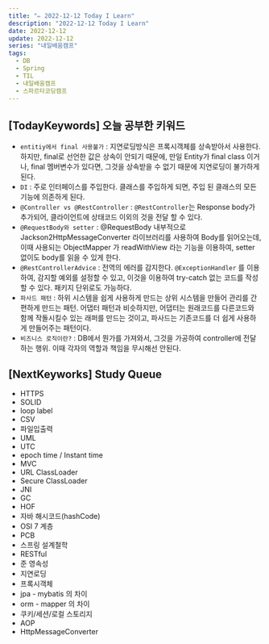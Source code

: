 ```yaml
---
title: "✏️ 2022-12-12 Today I Learn"
description: "2022-12-12 Today I Learn"
date: 2022-12-12
update: 2022-12-12
series: "내일배움캠프"
tags:
  - DB
  - Spring
  - TIL
  - 내일배움캠프
  - 스파르타코딩캠프
---
```


## [TodayKeywords] 오늘 공부한 키워드

- `entitiy에서 final 사용불가` : 지연로딩방식은 프록시객체를 상속받아서 사용한다. 하지만, final로 선언한 값은 상속이 안되기 때문에, 만일 Entity가 final class 이거나, final 멤버변수가 있다면, 그것을 상속받을 수 없기 때문에 지연로딩이 불가하게 된다.
- `DI` : 주로 인터페이스를 주입한다. 클래스를 주입하게 되면, 주입 된 클래스의 모든기능에 의존하게 된다.
- `@Controller vs @RestController` : `@RestController`는 Response body가 추가되어, 클라이언트에 상태코드 이외의 것을 전달 할 수 있다.
- `@RequestBody와 setter` : @RequestBody 내부적으로 Jackson2HttpMessageConverter 라이브러리를 사용하여 Body를 읽어오는데, 이때 사용되는 ObjectMapper 가 readWithView 라는 기능을 이용하여, setter 없이도 body를 읽을 수 있게 한다.
- `@RestControllerAdvice` : 전역의 에러를 감지한다. `@ExceptionHandler` 를 이용하여, 감지할 예외를 설정할 수 있고, 이것을 이용하여 try-catch 없는 코드를 작성 할 수 있다. 패키지 단위로도 가능하다.
- `파사드 패턴` : 하위 시스템을 쉽게 사용하게 만드는 상위 시스템을 만들어 관리를 간편하게 만드는 패턴. 어댑터 패턴과 비슷하지만, 어댑터는 원래코드를 다른코드와 함께 작돌시킬수 있는 래퍼를 만드는 것이고, 파사드는 기존코드를 더 쉽게 사용하게 만들어주는 패턴이다.
- `비즈니스 로직이란?` : DB에서 뭔가를 가져와서, 그것을 가공하여 controller에 전달하는 행위. 이때 각자의 역할과 책임을 무시해선 안된다.

## [NextKeyworks] Study Queue

- HTTPS
- SOLID
- loop label
- CSV
- 파일입출력
- UML
- UTC
- epoch time / Instant time
- MVC
- URL ClassLoader
- Secure ClassLoader
- JNI
- GC
- HOF
- 자바 해시코드(hashCode)
- OSI 7 계층
- PCB
- 스프링 설계철학
- RESTful
- 준 영속성
- 지연로딩
- 프록시객체
- jpa - mybatis 의 차이
- orm - mapper 의 차이
- 쿠키/세션/로컬 스토리지
- AOP
- HttpMessageConverter
